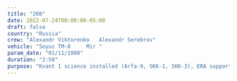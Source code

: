 ```yaml
---
title: "260"
date: 2022-07-24T00:00:00-05:00
draft: false
country: "Russia"
crew: "Alexandr Viktorenko   Alexandr Serebrov"
vehicle: "Soyuz TM-8     Mir "
param_date: "01/11/1990"
duration: "2:58"
purpose: "Kvant 1 science installed (Arfa-9, SKK-1, SKK-3), ERA supports disassembled, docking system hatch relocation as prep for Kristall.  Retrieve Enchantillon experiment"
---
```

